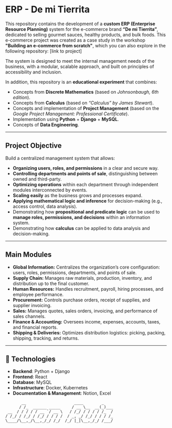 # ERP - De mi Tierrita  

This repository contains the development of a **custom ERP (Enterprise Resource Planning)** system for the e-commerce brand **“De mi Tierrita”**, dedicated to selling gourmet sauces, healthy products, and bulk foods. This e-commerce project was created as a case study in the workshop **"Building an e-commerce from scratch"**, which you can also explore in the following repository: [link to project]  

The system is designed to meet the internal management needs of the business, with a modular, scalable approach, and built on principles of accessibility and inclusion.  

In addition, this repository is an **educational experiment** that combines:  
- Concepts from **Discrete Mathematics** (based on *Johnsonbaugh, 6th edition*).  
- Concepts from **Calculus** (based on *“Calculus” by James Stewart*).  
- Concepts and implementation of **Project Management** (based on the *Google Project Management: Professional Certificate*).  
- Implementation using **Python** + **Django** + **MySQL**.  
- Concepts of **Data Engineering**.  

---

## Project Objective  

Build a centralized management system that allows:  

- **Organizing users, roles, and permissions** in a clear and secure way.  
- **Controlling departments and points of sale**, distinguishing between owned and third-party.  
- **Optimizing operations** within each department through independent modules interconnected by events.  
- **Scaling easily** as the business grows and processes expand.  
- **Applying mathematical logic and inference** for decision-making (e.g., access control, data analysis).  
- Demonstrating how **propositional and predicate logic** can be used to **manage roles, permissions, and decisions** within an information system.  
- Demonstrating how **calculus** can be applied to data analysis and decision-making.  

---

## Main Modules  

- **Global Information:** Centralizes the organization’s core configuration: users, roles, permissions, departments, and points of sale.  
- **Supply Chain:** Manages raw materials, production, inventory, and distribution up to the final customer.  
- **Human Resources:** Handles recruitment, payroll, hiring processes, and employee performance.  
- **Procurement:** Controls purchase orders, receipt of supplies, and supplier invoicing.  
- **Sales:** Manages quotes, sales orders, invoicing, and performance of sales channels.  
- **Finance & Accounting:** Oversees income, expenses, accounts, taxes, and financial reports.  
- **Shipping & Deliveries:** Optimizes distribution logistics: picking, packing, shipping, tracking, and returns.  

---

## 🧩 Technologies  

- **Backend**: Python + Django
- **Frontend**: React
- **Database**: MySQL  
- **Infrastructure**: Docker, Kubernetes  
- **Documentation & Management**: Notion, Excel  


```text
       __                     ____        _    
      / /_  ______ _____     / __ \__  __(_)___
 __  / / / / / __ `/ __ \   / /_/ / / / / /_  /
/ /_/ / /_/ / /_/ / / / /  / _, _/ /_/ / / / /_
\____/\__,_/\__,_/_/ /_/  /_/ |_|\__,_/_/ /___/
